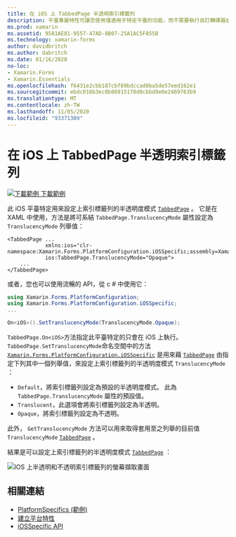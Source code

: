 ```yaml
---
title: 在 iOS 上 TabbedPage 半透明索引標籤列
description: 平臺專屬特性可讓您使用僅適用于特定平臺的功能，而不需要執行自訂轉譯器或效果。 本文說明如何使用 iOS 平臺特定的，以在 TabbedPage 上設定索引標籤列的半透明度模式。
ms.prod: xamarin
ms.assetid: 9581AE81-9557-47AD-8B07-25A1AC5F055B
ms.technology: xamarin-forms
author: davidbritch
ms.author: dabritch
ms.date: 01/16/2020
no-loc:
- Xamarin.Forms
- Xamarin.Essentials
ms.openlocfilehash: f6431e2cbb187cbf89bdccad0ba5de57eed162e1
ms.sourcegitcommit: ebdc016b3ec0b06915170d0cbbd9e0e2469763b9
ms.translationtype: MT
ms.contentlocale: zh-TW
ms.lasthandoff: 11/05/2020
ms.locfileid: "93371309"
---
```

# <a name="tabbedpage-translucent-tab-bar-on-ios"></a>在 iOS 上 TabbedPage 半透明索引標籤列

[![下載範例](~/media/shared/download.png) 下載範例](/samples/xamarin/xamarin-forms-samples/userinterface-platformspecifics)

此 iOS 平臺特定用來設定上索引標籤列的半透明度模式 [`TabbedPage`](xref:Xamarin.Forms.TabbedPage) 。 它是在 XAML 中使用，方法是將可系結 `TabbedPage.TranslucencyMode` 屬性設定為 `TranslucencyMode` 列舉值：

```xaml
<TabbedPage ...
            xmlns:ios="clr-namespace:Xamarin.Forms.PlatformConfiguration.iOSSpecific;assembly=Xamarin.Forms.Core"
            ios:TabbedPage.TranslucencyMode="Opaque">
    ...
</TabbedPage>
```

或者，您也可以使用流暢的 API，從 c # 中使用它：

```csharp
using Xamarin.Forms.PlatformConfiguration;
using Xamarin.Forms.PlatformConfiguration.iOSSpecific;
...

On<iOS>().SetTranslucencyMode(TranslucencyMode.Opaque);
```

`TabbedPage.On<iOS>`方法指定此平臺特定的只會在 iOS 上執行。 `TabbedPage.SetTranslucencyMode`命名空間中的方法 [`Xamarin.Forms.PlatformConfiguration.iOSSpecific`](xref:Xamarin.Forms.PlatformConfiguration.iOSSpecific) 是用來藉 [`TabbedPage`](xref:Xamarin.Forms.TabbedPage) 由指定下列其中一個列舉值，來設定上索引標籤列的半透明度模式 `TranslucencyMode` ：

- `Default`，將索引標籤列設定為預設的半透明度模式。 此為 `TabbedPage.TranslucencyMode` 屬性的預設值。
- `Translucent`，此選項會將索引標籤列設定為半透明。
- `Opaque`，將索引標籤列設定為不透明。

此外， `GetTranslucencyMode` 方法可以用來取得套用至之列舉的目前值 `TranslucencyMode` [`TabbedPage`](xref:Xamarin.Forms.TabbedPage) 。

結果是可以設定上索引標籤列的半透明度模式 [`TabbedPage`](xref:Xamarin.Forms.TabbedPage) ：

![IOS 上半透明和不透明索引標籤列的螢幕擷取畫面](tabbedpage-translucent-tabbar-images/translucencymodes.png "半透明和不透明的索引標籤列")

## <a name="related-links"></a>相關連結

- [PlatformSpecifics (範例) ](/samples/xamarin/xamarin-forms-samples/userinterface-platformspecifics)
- [建立平台特性](~/xamarin-forms/platform/platform-specifics/index.md#creating-platform-specifics)
- [iOSSpecific API](xref:Xamarin.Forms.PlatformConfiguration.iOSSpecific)